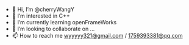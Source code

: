 - 👋 Hi, I’m @cherryWangY
- 👀 I’m interested in C++ 
- 🌱 I’m currently learning openFrameWorks
- 💞️ I’m looking to collaborate on ...
- 📫 How to reach me wyyyyy321@gmail.com / 1759393381@qq.com

<!---
cherryWangY/cherryWangY is a ✨ special ✨ repository because its `README.md` (this file) appears on your GitHub profile.
You can click the Preview link to take a look at your changes.
--->
